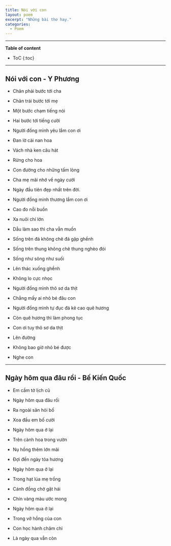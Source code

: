 ```yaml
---
title: Nói với con
layout: poem
excerpt: "Những bài thơ hay."
categories:
  - Poem
---
```


----
**Table of content**
* ToC
{:toc}
----

## Nói với con - Y Phương 

- Chân phải bước tới cha
- Chân trái bước tới mẹ
- Một bước chạm tiếng nói
- Hai bước tới tiếng cười
- Người đồng mình yêu lắm con ơi
- Đan lờ cài nan hoa
- Vách nhà ken câu hát
- Rừng cho hoa
- Con đường cho những tấm lòng
- Cha mẹ mãi nhớ về ngày cưới
- Ngày đầu tiên đẹp nhất trên đời.

- Người đồng minh thương lắm con ơi
- Cao đo nỗi buồn
- Xa nuôi chí lớn
- Dẫu làm sao thì cha vẫn muốn
- Sống trên đá không chê đá gập ghềnh
- Sống trên thung không chê thung nghèo đói
- Sống như sông như suối
- Lên thác xuống ghềnh
- Không lo cực nhọc

- Người đồng mình thô sơ da thịt
- Chẳng mấy ai nhỏ bé đâu con
- Người đồng mình tự đục đá kê cao quê hương
- Còn quê hương thì làm phong tục
- Con ơi tuy thô sơ da thịt
- Lên đường 
- Không bao giờ nhỏ bé được
- Nghe con

---

## Ngày hôm qua đâu rồi - Bế Kiến Quốc

- Em cầm tờ lịch cũ
- Ngày hôm qua đâu rồi
- Ra ngoài sân hỏi bố
- Xoa đầu em bố cười

- Ngày hôm qua ở lại
- Trên cành hoa trong vườn
- Nụ hồng thêm lớn mãi
- Đợi đến ngày tỏa hương

- Ngày hôm qua ở lại
- Trong hạt lúa mẹ trồng
- Cánh đồng chờ gặt hái
- Chín vàng màu ước mong

- Ngày hôm qua ở lại
- Trong vở hồng của con
- Con học hành chăm chỉ
- Là ngày qua vẫn còn

